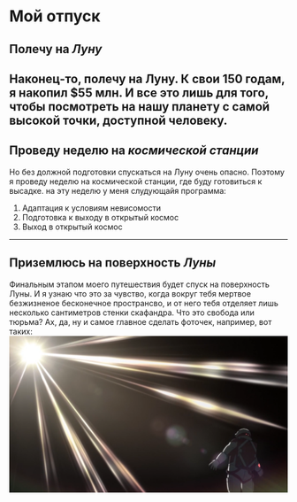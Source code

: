 # Мой отпуск

## Полечу на *Луну*
Наконец-то, полечу на Луну. К свои 150 годам, я накопил $55 млн. И все это лишь для того, чтобы посмотреть на нашу планету с самой высокой точки, доступной человеку. 
---
## Проведу неделю на *космической станции*
Но без должной подготовки спускаться на Луну очень опасно. Поэтому я проведу неделю на космической станции, где буду готовиться к высадке.
на эту неделю у меня слудующайя программа:
1. Адаптация к условиям невисомости
2. Подготовка к выходу в открытый космос
3. Выход в открытый космос

---
## Приземлюсь на поверхность *Луны*
Финальным этапом моего путешествия будет спуск на поверхность Луны. И я узнаю что это за чувство, когда вокруг тебя мертвое безжизненое бесконечное пространсво, и от него тебя отделяет лишь несколько сантиметров стенки скафандра. Что это свобода или тюрьма? Ах, да, ну и самое главное сделать фоточек, например, вот таких: ![](Lusy.png) 